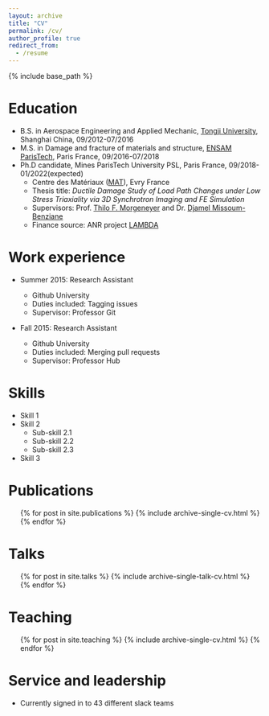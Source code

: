 ```yaml
---
layout: archive
title: "CV"
permalink: /cv/
author_profile: true
redirect_from:
  - /resume
---
```


{% include base_path %}

Education
======
* B.S. in Aerospace Engineering and Applied Mechanic, [Tongji University](https://en.tongji.edu.cn/), Shanghai China, 09/2012-07/2016
* M.S. in Damage and fracture of materials and structure, [ENSAM ParisTech](https://artsetmetiers.fr/), Paris France, 09/2016-07/2018
* Ph.D candidate, Mines ParisTech University PSL, Paris France, 09/2018-01/2022(expected)
  * Centre des Matériaux ([MAT](https://www.mat.minesparis.psl.eu/Accueil/)), Evry France   
  * Thesis title: *Ductile Damage Study of Load Path Changes under Low Stress Triaxiality via 3D Synchrotron Imaging and FE Simulation*  
  * Supervisors: Prof. [Thilo F. Morgeneyer](https://matperso.minesparis.psl.eu/Personnel/thilo.morgeneyer/&?lang=en) and Dr. [Djamel Missoum-Benziane](https://www.minesparis.psl.eu/Services/Annuaire/djamel-missoum-benziane)  
  * Finance source: ANR project [LAMBDA](https://scanr.enseignementsup-recherche.gouv.fr/project/ANR-17-CE08-0051)

Work experience
======
* Summer 2015: Research Assistant
  * Github University
  * Duties included: Tagging issues
  * Supervisor: Professor Git

* Fall 2015: Research Assistant
  * Github University
  * Duties included: Merging pull requests
  * Supervisor: Professor Hub
  
Skills
======
* Skill 1
* Skill 2
  * Sub-skill 2.1
  * Sub-skill 2.2
  * Sub-skill 2.3
* Skill 3

Publications
======
  <ul>{% for post in site.publications %}
    {% include archive-single-cv.html %}
  {% endfor %}</ul>
  
Talks
======
  <ul>{% for post in site.talks %}
    {% include archive-single-talk-cv.html %}
  {% endfor %}</ul>
  
Teaching
======
  <ul>{% for post in site.teaching %}
    {% include archive-single-cv.html %}
  {% endfor %}</ul>
  
Service and leadership
======
* Currently signed in to 43 different slack teams
